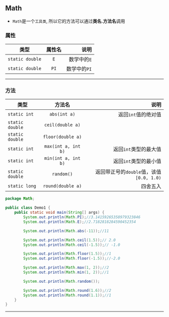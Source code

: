 ## Math

- `Math`是一个`工具类`, 所以它的方法可以通过**类名.方法名**调用

### 属性

| 类型 | 属性名 | 说明 |
| ------------- | :-----------: | ----: |
| `static double`      | `E` | 数学中的`E` |
| `static double`      | `PI` | 数学中的`PI` |    

---

### 方法

| 类型 | 方法名 | 说明 |
| ------------- | :-----------: | ----: |
| `static int`      | `abs(int a)` | 返回`int`值的绝对值 |
| `static double`      | `ceil(double a)` |  |
| `static double`      | `floor(double a)` |  |
| `static int`      | `max(int a, int b)` | 返回`int`类型的最大值 |
| `static int`      | `min(int a, int b)` | 返回`int`类型的最小值 |
| `static double`      | `random()` | 返回带正号的`double`值，该值`[0.0, 1.0)` |
| `static long` | `round(double a)` | 四舍五入 |

```java
package Math;

public class Demo1 {
    public static void main(String[] args) {
        System.out.println(Math.PI);//3.14159265358979323846
        System.out.println(Math.E);//2.7182818284590452354

        System.out.println(Math.abs(-11));//11

        System.out.println(Math.ceil(1.5));// 2.0
        System.out.println(Math.ceil(-1.5));// -1.0

        System.out.println(Math.floor(1.5));//1
        System.out.println(Math.floor(-1.5));//-2.0

        System.out.println(Math.max(1, 2));//2
        System.out.println(Math.min(1, 2));//1

        System.out.println(Math.random());

        System.out.println(Math.round(1.6));//2
        System.out.println(Math.round(1.1));//1
    }
}
```

---